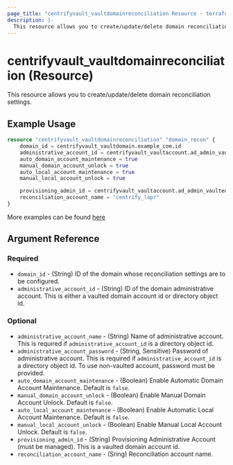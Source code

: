 ```yaml
---
page_title: "centrifyvault_vaultdomainreconciliation Resource - terraform-provider-centrify"
description: |-
  This resource allows you to create/update/delete domain reconciliation settings.
---
```


# centrifyvault_vaultdomainreconciliation (Resource)

This resource allows you to create/update/delete domain reconciliation settings.

## Example Usage

```terraform
resource "centrifyvault_vaultdomainreconciliation" "domain_recon" {
    domain_id = centrifyvault_vaultdomain.example_com.id
    administrative_account_id = centrifyvault_vaultaccount.ad_admin_vaulted.id
    auto_domain_account_maintenance = true
    manual_domain_account_unlock = true
    auto_local_account_maintenance = true
    manual_local_account_unlock = true

    provisioning_admin_id = centrifyvault_vaultaccount.ad_admin_vaulted.id
    reconciliation_account_name = "centrify_lapr"
}
```

More examples can be found [here](../../examples/centrifyvault_vaultdomainreconciliation/)

## Argument Reference

### Required

- `domain_id` - (String) ID of the domain whose reconciliation settings are to be configured.
- `administrative_account_id` - (String) ID of the domain administrative account. This is either a vaulted domain account id or directory object id.

### Optional

- `administrative_account_name` - (String) Name of administrative account. This is required if `administrative_account_id` is a directory object id.
- `administrative_account_password` - (String, Sensitive) Password of administrative account. This is required if `administrative_account_id` is a directory object id. To use non-vaulted account, password must be provided.
- `auto_domain_account_maintenance` - (Boolean) Enable Automatic Domain Account Maintenance. Default is `false`.
- `manual_domain_account_unlock` - (Boolean) Enable Manual Domain Account Unlock. Default is `false`.
- `auto_local_account_maintenance` - (Boolean) Enable Automatic Local Account Maintenance. Default is `false`.
- `manual_local_account_unlock` - (Boolean) Enable Manual Local Account Unlock. Default is `false`.
- `provisioning_admin_id` - (String) Provisioning Administrative Account (must be managed). This is a vaulted domain account id.
- `reconciliation_account_name` - (Sring) Reconciliation account name.

